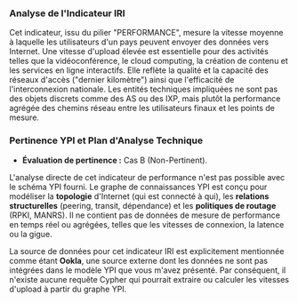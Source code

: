 ### Analyse de l'Indicateur IRI

Cet indicateur, issu du pilier "PERFORMANCE", mesure la vitesse moyenne à laquelle les utilisateurs d'un pays peuvent envoyer des données vers Internet. Une vitesse d'upload élevée est essentielle pour des activités telles que la vidéoconférence, le cloud computing, la création de contenu et les services en ligne interactifs. Elle reflète la qualité et la capacité des réseaux d'accès ("dernier kilomètre") ainsi que l'efficacité de l'interconnexion nationale. Les entités techniques impliquées ne sont pas des objets discrets comme des AS ou des IXP, mais plutôt la performance agrégée des chemins réseau entre les utilisateurs finaux et les points de mesure.

### Pertinence YPI et Plan d'Analyse Technique

* **Évaluation de pertinence :** Cas B (Non-Pertinent).

L'analyse directe de cet indicateur de performance n'est pas possible avec le schéma YPI fourni. Le graphe de connaissances YPI est conçu pour modéliser la **topologie** d'Internet (qui est connecté à qui), les **relations structurelles** (peering, transit, dépendance) et les **politiques de routage** (RPKI, MANRS). Il ne contient pas de données de mesure de performance en temps réel ou agrégées, telles que les vitesses de connexion, la latence ou la gigue.

La source de données pour cet indicateur IRI est explicitement mentionnée comme étant **Ookla**, une source externe dont les données ne sont pas intégrées dans le modèle YPI que vous m'avez présenté. Par conséquent, il n'existe aucune requête Cypher qui pourrait extraire ou calculer les vitesses d'upload à partir du graphe YPI.